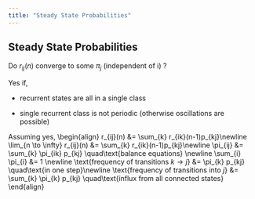```yaml
---
title: "Steady State Probabilities"
---
```


## Steady State Probabilities

Do $r_{ij}(n)$ converge to some $\pi_{j}$ (independent of i) ?

Yes if,

-   recurrent states are all in a single class

-   single recurrent class is not periodic (otherwise oscillations are possible)

Assuming yes,
\begin{align}
        r_{ij}(n) &= \sum_{k} r_{ik}(n-1)p_{kj}\newline
        \lim_{n \to \infty} r_{ij}(n) &= \sum_{k} r_{ik}(n-1)p_{kj}\newline
        \pi_{ij} &= \sum_{k} \pi_{ik} p_{kj} \quad\text{balance equations} \newline
        \sum_{i} \pi_{i} &= 1 \newline
        \text{frequency of transitions $k \rightarrow j$} &= \pi_{k} p_{kj} \quad\text{in one step}\newline
        \text{frequency of transitions into $j$} &= \sum_{k} \pi_{k} p_{kj} \quad\text{influx from all connected states}
    \end{align}
